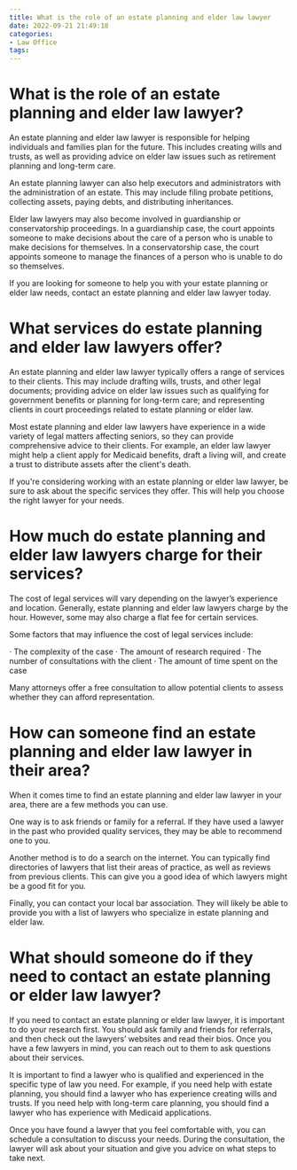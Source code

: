 ```yaml
---
title: What is the role of an estate planning and elder law lawyer
date: 2022-09-21 21:49:18
categories:
- Law Office
tags:
---
```



#  What is the role of an estate planning and elder law lawyer?

An estate planning and elder law lawyer is responsible for helping individuals and families plan for the future. This includes creating wills and trusts, as well as providing advice on elder law issues such as retirement planning and long-term care.

An estate planning lawyer can also help executors and administrators with the administration of an estate. This may include filing probate petitions, collecting assets, paying debts, and distributing inheritances.

Elder law lawyers may also become involved in guardianship or conservatorship proceedings. In a guardianship case, the court appoints someone to make decisions about the care of a person who is unable to make decisions for themselves. In a conservatorship case, the court appoints someone to manage the finances of a person who is unable to do so themselves.

If you are looking for someone to help you with your estate planning or elder law needs, contact an estate planning and elder law lawyer today.

#  What services do estate planning and elder law lawyers offer?

An estate planning and elder law lawyer typically offers a range of services to their clients. This may include drafting wills, trusts, and other legal documents; providing advice on elder law issues such as qualifying for government benefits or planning for long-term care; and representing clients in court proceedings related to estate planning or elder law.

Most estate planning and elder law lawyers have experience in a wide variety of legal matters affecting seniors, so they can provide comprehensive advice to their clients. For example, an elder law lawyer might help a client apply for Medicaid benefits, draft a living will, and create a trust to distribute assets after the client's death.

If you're considering working with an estate planning or elder law lawyer, be sure to ask about the specific services they offer. This will help you choose the right lawyer for your needs.

#  How much do estate planning and elder law lawyers charge for their services?

The cost of legal services will vary depending on the lawyer’s experience and location. Generally, estate planning and elder law lawyers charge by the hour. However, some may also charge a flat fee for certain services.

Some factors that may influence the cost of legal services include:

· The complexity of the case
· The amount of research required
· The number of consultations with the client
· The amount of time spent on the case

Many attorneys offer a free consultation to allow potential clients to assess whether they can afford representation.

#  How can someone find an estate planning and elder law lawyer in their area?

When it comes time to find an estate planning and elder law lawyer in your area, there are a few methods you can use.

One way is to ask friends or family for a referral. If they have used a lawyer in the past who provided quality services, they may be able to recommend one to you.

Another method is to do a search on the internet. You can typically find directories of lawyers that list their areas of practice, as well as reviews from previous clients. This can give you a good idea of which lawyers might be a good fit for you.

Finally, you can contact your local bar association. They will likely be able to provide you with a list of lawyers who specialize in estate planning and elder law.

#  What should someone do if they need to contact an estate planning or elder law lawyer?

If you need to contact an estate planning or elder law lawyer, it is important to do your research first. You should ask family and friends for referrals, and then check out the lawyers’ websites and read their bios. Once you have a few lawyers in mind, you can reach out to them to ask questions about their services.

It is important to find a lawyer who is qualified and experienced in the specific type of law you need. For example, if you need help with estate planning, you should find a lawyer who has experience creating wills and trusts. If you need help with long-term care planning, you should find a lawyer who has experience with Medicaid applications.

Once you have found a lawyer that you feel comfortable with, you can schedule a consultation to discuss your needs. During the consultation, the lawyer will ask about your situation and give you advice on what steps to take next.